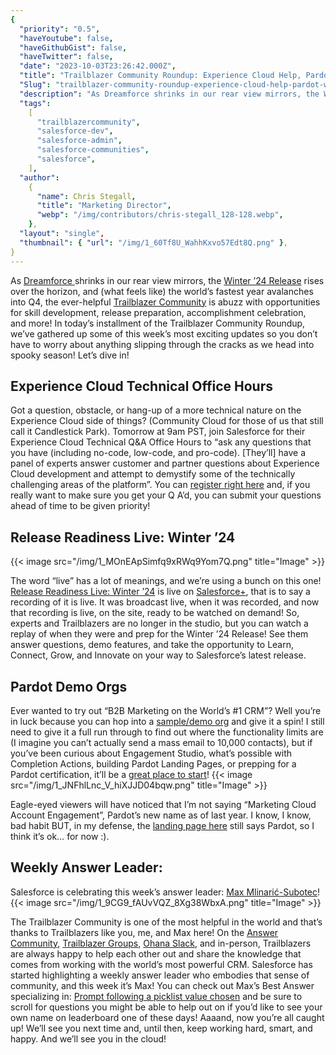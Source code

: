 ```yaml
---
{
  "priority": "0.5",
  "haveYoutube": false,
  "haveGithubGist": false,
  "haveTwitter": false,
  "date": "2023-10-03T23:26:42.000Z",
  "title": "Trailblazer Community Roundup: Experience Cloud Help, Pardot, Winter ’24, and More!",
  "Slug": "trailblazer-community-roundup-experience-cloud-help-pardot-winter-24-and-more",
  "description": "As Dreamforce shrinks in our rear view mirrors, the Winter ’24 Release rises over the horizon.",
  "tags":
    [
      "trailblazercommunity",
      "salesforce-dev",
      "salesforce-admin",
      "salesforce-communities",
      "salesforce",
    ],
  "author":
    {
      "name": Chris Stegall,
      "title": "Marketing Director",
      "webp": "/img/contributors/chris-stegall_128-128.webp",
    },
  "layout": "single",
  "thumbnail": { "url": "/img/1_60Tf8U_WahhKxvo57Edt8Q.png" },
}
---
```


As [Dreamforce ](https://dreamforce.com/)shrinks in our rear view mirrors, the [Winter ’24 Release](https://medium.com/creme-de-la-crm/releasehighlights/home) rises over the horizon, and (what feels like) the world’s fastest year avalanches into Q4, the ever-helpful [Trailblazer Community](https://trailhead.salesforce.com/trailblazer-community/groups?tab=featured) is abuzz with opportunities for skill development, release preparation, accomplishment celebration, and more!
In today’s installment of the Trailblazer Community Roundup, we’ve gathered up some of this week’s most exciting updates so you don’t have to worry about anything slipping through the cracks as we head into spooky season! Let’s dive in!

## Experience Cloud Technical Office Hours

Got a question, obstacle, or hang-up of a more technical nature on the Experience Cloud side of things? (Community Cloud for those of us that still call it Candlestick Park).
Tomorrow at 9am PST, join Salesforce for their Experience Cloud Technical Q&amp;A Office Hours to “ask any questions that you have (including no-code, low-code, and pro-code). [They’ll] have a panel of experts answer customer and partner questions about Experience Cloud development and attempt to demystify some of the technically challenging areas of the platform”.
You can [register right here](https://salesforce.zoom.us/webinar/register/WN_bzqDSajMQ227w7bTa_-n1A#/registration) and, if you really want to make sure you get your Q A’d, you can submit your questions ahead of time to be given priority!

## Release Readiness Live: Winter ’24

{{< image src="/img/1_MOnEApSimfq9xRWq9Yom7Q.png" title="Image" >}}

The word “live” has a lot of meanings, and we’re using a bunch on this one! [Release Readiness Live: Winter ’24](https://www.salesforce.com/plus/experience/release_readiness_live?_gl=1*1ynzfog*_ga*MzYzNjQ5NDYuMTY5NTgzNzg2OQ..*_ga_H6M98GGB18*MTY5NjM2NzM5Ny4xLjEuMTY5NjM2NzU3MC4wLjAuMA..*_gcl_au*OTQzMDYyMDg5LjE2OTU4MzgzMDE.&_ga=2.72890001.367268812.1696367398-36364946.1695837869) is live on [Salesforce+](https://www.salesforce.com/plus/experience/release_readiness_live?_gl=1*1ynzfog*_ga*MzYzNjQ5NDYuMTY5NTgzNzg2OQ..*_ga_H6M98GGB18*MTY5NjM2NzM5Ny4xLjEuMTY5NjM2NzU3MC4wLjAuMA..*_gcl_au*OTQzMDYyMDg5LjE2OTU4MzgzMDE.&_ga=2.72890001.367268812.1696367398-36364946.1695837869), that is to say a recording of it is live. It was broadcast live, when it was recorded, and now that recording is live, on the site, ready to be watched on demand! So, experts and Trailblazers are no longer in the studio, but you can watch a replay of when they were and prep for the Winter ’24 Release!
See them answer questions, demo features, and take the opportunity to Learn, Connect, Grow, and Innovate on your way to Salesforce’s latest release.

## Pardot Demo Orgs

Ever wanted to try out “B2B Marketing on the World’s #1 CRM”? Well you’re in luck because you can hop into a [sample/demo org](https://trailhead.salesforce.com/promo/orgs/pardot-de) and give it a spin! I still need to give it a full run through to find out where the functionality limits are (I imagine you can’t actually send a mass email to 10,000 contacts), but if you’ve been curious about Engagement Studio, what’s possible with Completion Actions, building Pardot Landing Pages, or prepping for a Pardot certification, it’ll be a [great place to start](https://trailhead.salesforce.com/promo/orgs/pardot-de)!
{{< image src="/img/1_JNFhlLnc_V_hiXJJD04bqw.png" title="Image" >}}

Eagle-eyed viewers will have noticed that I’m not saying “Marketing Cloud Account Engagement”, Pardot’s new name as of last year. I know, I know, bad habit BUT, in my defense, the [landing page here](https://trailhead.salesforce.com/promo/orgs/pardot-de) still says Pardot, so I think it’s ok… for now :).

## Weekly Answer Leader:

Salesforce is celebrating this week’s answer leader: [Max Mlinarić-Subotec](https://trailblazers.salesforce.com/profileView?u=0054S000000khsDQAQ)!
{{< image src="/img/1_9CG9_fAUvVQZ_8Xg38WbxA.png" title="Image" >}}

The Trailblazer Community is one of the most helpful in the world and that’s thanks to Trailblazers like you, me, and Max here! On the [Answer Community](https://trailhead.salesforce.com/trailblazer-community/feed?tab=questions&sort=LAST_MODIFIED_DATE_DESC), [Trailblazer Groups](https://trailhead.salesforce.com/trailblazer-community/groups?tab=featured), [Ohana Slack](https://join.slack.com/t/salesforceohana/shared_invite/zt-24ecb69ir-7vMk1RY_1Huz5eISW31j6Q), and in-person, Trailblazers are always happy to help each other out and share the knowledge that comes from working with the world’s most powerful CRM.
Salesforce has started highlighting a weekly answer leader who embodies that sense of community, and this week it’s Max! You can check out Max’s Best Answer specializing in: [Prompt following a picklist value chosen](https://trailhead.salesforce.com/trailblazer-community/feed/0D54V00007KXwJnSAL) and be sure to scroll for questions you might be able to help out on if you’d like to see your own name on leaderboard one of these days!
Aaaand, now you’re all caught up! We’ll see you next time and, until then, keep working hard, smart, and happy. And we’ll see you in the cloud!
